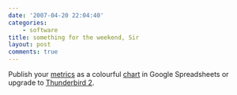 ```yaml
---
date: '2007-04-20 22:04:40'
categories:
    - software
title: something for the weekend, Sir
layout: post
comments: true
---
```

Publish your
[metrics](http://spreadsheets.google.com/pub?key=pHBwkjgvEIx6vrJYL9mbCcQ)
as a colourful
[chart](http://googlesystem.blogspot.com/2007/04/google-spreadsheets-charts.html)
in Google Spreadsheets or upgrade to
[Thunderbird 2](http://www.mozilla.com/en-US/thunderbird/features.html).
